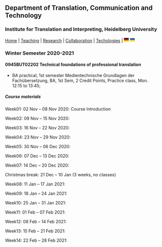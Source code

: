 ## Department of Translation, Communication and Technology
### Institute for Translation and Interpreting, Heidelberg University

[Home](index.md) | [Teaching](teaching.md) | [Research](research.md) | [Collaboration](collaboration.md) | [Techologies](techlabs.md) | [![Image](de_l_flag.png)](de_index.html) [![Image](uk_l_flag.png)](uk_index.html)

### Winter Semester 2020-2021

#### 0945BUT02202 Technical foundations of professional translation
- BA practical, 1st semester  Medientechnische Grundlagen der Fachübersetzung, BA, 1st Sem, 2 Credit Points, Practice class, Mon.	12:15 to 13:45;

##### Course materials

Week01: 02 Nov – 08 Nov 2020: Course Introduction  

Week02: 09 Nov – 15 Nov 2020:

Week03: 16 Nov – 22 Nov 2020:

Week04: 23 Nov – 29 Nov 2020:

Week05: 30 Nov – 06 Dec 2020:

Week06: 07 Dec – 13 Dec 2020:

Week07: 14 Dec – 20 Dec 2020:

Christmas break: 21 Dec – 10 Jan (3 weeks, no classes)  

Week08: 11 Jan – 17 Jan 2021:

Week09: 18 Jan – 24 Jan 2021:

Week10: 25 Jan – 31 Jan 2021:

Week11: 01 Feb – 07 Feb 2021:   

Week12: 08 Feb – 14 Feb 2021:

Week13: 15 Feb – 21 Feb 2021:

Week14: 22 Feb – 28 Feb 2021:
